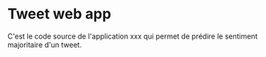 # Tweet web app
C'est le code source de l'application xxx qui permet de prédire le sentiment majoritaire d'un tweet.